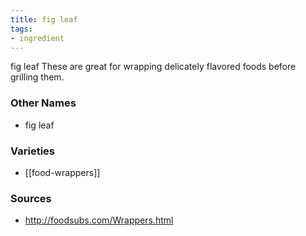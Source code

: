```yaml
---
title: fig leaf
tags:
- ingredient
---
```

fig leaf These are great for wrapping delicately flavored foods before grilling them.

### Other Names

* fig leaf

### Varieties

* [[food-wrappers]]

### Sources
* http://foodsubs.com/Wrappers.html
